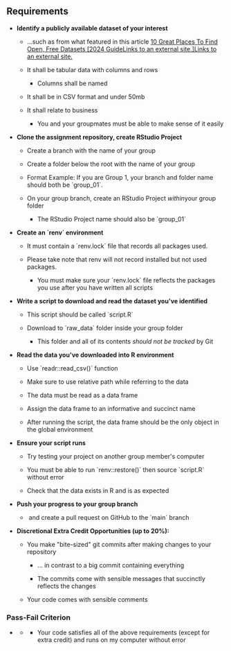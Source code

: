 ## **Requirements**

-   **Identify a publicly available dataset of your interest**

    -   ...such as from what featured in this article [10 Great Places To Find Open, Free Datasets \[2024 GuideLinks to an external site.\]Links to an external site.](https://careerfoundry.com/en/blog/data-analytics/where-to-find-free-datasets/)

    -   It shall be tabular data with columns and rows

        -   Columns shall be named

    -   It shall be in CSV format and under 50mb

    -   It shall relate to business 

        -   You and your groupmates must be able to make sense of it easily

-   **Clone the assignment repository, create RStudio Project**

    -   Create a branch with the name of your group

    -   Create a folder below the root with the name of your group

    -   Format Example: If you are Group 1, your branch and folder name should both be \`group_01\`.

    -   On your group branch, create an RStudio Project *within*your group folder

        -   The RStudio Project name should also be \`group_01\`

-   **Create an \`renv\` environment**

    -   It must contain a \`renv.lock\` file that records all packages used.  

    -   Please take note that renv will not record installed but not used packages. 

        -   You must make sure your \`renv.lock\` file reflects the packages you use after you have written all scripts 

-   **Write a script to download and read the dataset you've identified**

    -   This script should be called \`script.R\` 

    -   Download to \`raw_data\` folder inside your group folder

        -   This folder and all of its contents *should not be tracked* by Git

-   **Read the data you've downloaded into R environment**

    -   Use \`readr::read_csv()\` function

    -   Make sure to use relative path while referring to the data

    -   The data must be read as a data frame

    -   Assign the data frame to an informative and succinct name

    -   After running the script, the data frame should be the only object in the global environment 

-   **Ensure your script runs**

    -   Try testing your project on another group member's computer

    -   You must be able to run \`renv::restore()\` then source \`script.R\` without error  

    -   Check that the data exists in R and is as expected

-   **Push your progress to your group branch**

    -    and create a pull request on GitHub to the \`main\` branch 

-   **Discretional Extra Credit Opportunities (up to 20%):**

    -   You make "bite-sized" git commits after making changes to your repository

        -   ... in contrast to a big commit containing everything 

        -   The commits come with sensible messages that succinctly reflects the changes  

    -   Your code comes with sensible comments

### **Pass-Fail Criterion**

-   <div>

    -   <div>

        -   Your code satisfies all of the above requirements (except for extra credit) and runs on my computer without error

        </div>

    </div>
